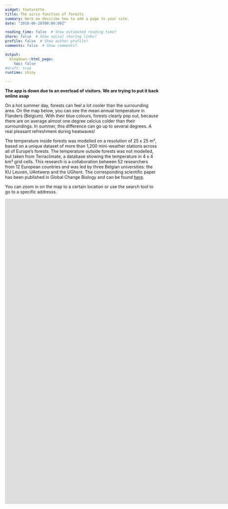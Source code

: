 ```yaml
---
widget: featurette
title: The airco function of forests
summary: Here we describe how to add a page to your site.
date: "2018-06-28T00:00:00Z"

reading_time: false  # Show estimated reading time?
share: false  # Show social sharing links?
profile: false  # Show author profile?
comments: false  # Show comments?

output:
  blogdown::html_page:
    toc: false
#draft: true
runtime: shiny

---
```

**The app is down due to an overload of visitors. We are trying to put it back online asap**

On a hot summer day, forests can feel a lot cooler than the surrounding area. On the map below, you can see the mean annual temperature in Flanders (Belgium). With their blue colours, forests clearly pop out, because there are on average almost one degree celcius colder than their surroundings. In summer, this difference can go up to several degrees. A real pleasant refreshment during heatwaves!

The temperature inside forests was modelled on a resolution of 25 x 25 m², based on a unique dataset of more than 1,200 mini-weather stations across all of Europe’s forests. The temperature outside forests was not modelled, but taken from Terraclimate, a database showing the temperature in 4 x 4 km² grid cells. This research is a collaboration between 52 researchers from 12 European countries and was led by three Belgian universities: the KU Leuven, UAntwerp and the UGhent. The corresponding scientific paper has been published in Global Change Biology and can be found [here](https://doi.org/10.1111/gcb.15892).

You can zoom in on the map to a certain location or use the search tool to go to a specific addresss. 

<iframe height="1000" width="2500" frameborder="no" src="https://stefhaesen.shinyapps.io/airco_bossen/"> </iframe>


